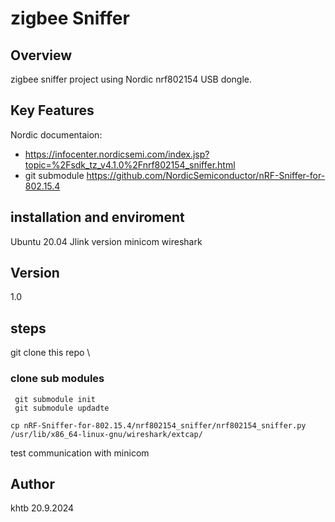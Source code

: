 # zigbee Sniffer

## Overview
zigbee sniffer project using Nordic nrf802154 USB dongle.
## Key Features
Nordic documentaion:
- https://infocenter.nordicsemi.com/index.jsp?topic=%2Fsdk_tz_v4.1.0%2Fnrf802154_sniffer.html
- git submodule https://github.com/NordicSemiconductor/nRF-Sniffer-for-802.15.4

## installation and enviroment
Ubuntu 20.04
Jlink version 
minicom
wireshark

## Version
1.0

## steps
git clone this repo         \
### clone sub modules
` git submodule init`       \
` git submodule updadte`    



`cp nRF-Sniffer-for-802.15.4/nrf802154_sniffer/nrf802154_sniffer.py   /usr/lib/x86_64-linux-gnu/wireshark/extcap/
`

test communication with minicom 
## Author
khtb
20.9.2024
